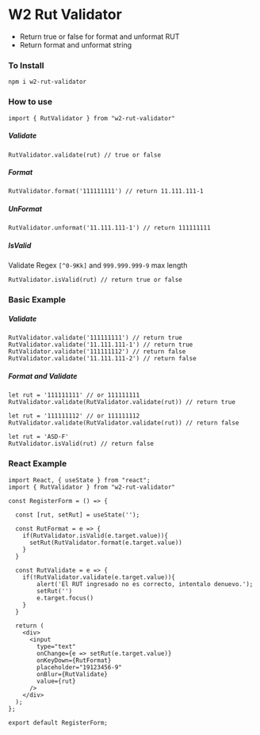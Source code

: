 # W2 Rut Validator

* Return true or false for format and unformat RUT
* Return format and unformat string

### To Install
`npm i w2-rut-validator`

### How to use

`import { RutValidator } from "w2-rut-validator"`

##### Validate
```
RutValidator.validate(rut) // true or false
```

##### Format
```
RutValidator.format('111111111') // return 11.111.111-1
```

##### UnFormat
```
RutValidator.unformat('11.111.111-1') // return 111111111
```

##### IsValid
Validate Regex `[^0-9Kk]` and `999.999.999-9` max length
```
RutValidator.isValid(rut) // return true or false
```


### Basic Example

##### Validate
```
RutValidator.validate('111111111') // return true
RutValidator.validate('11.111.111-1') // return true
RutValidator.validate('111111112') // return false
RutValidator.validate('11.111.111-2') // return false
```

##### Format and Validate
```
let rut = '111111111' // or 111111111
RutValidator.validate(RutValidator.validate(rut)) // return true

let rut = '111111112' // or 111111112
RutValidator.validate(RutValidator.validate(rut)) // return false

let rut = 'ASD-F'
RutValidator.isValid(rut) // return false
```

### React Example

```
import React, { useState } from "react";
import { RutValidator } from "w2-rut-validator"

const RegisterForm = () => {

  const [rut, setRut] = useState('');

  const RutFormat = e => {
    if(RutValidator.isValid(e.target.value)){
      setRut(RutValidator.format(e.target.value))
    }
  }
   
  const RutValidate = e => {
    if(!RutValidator.validate(e.target.value)){
        alert('El RUT ingresado no es correcto, intentalo denuevo.');
        setRut('')
        e.target.focus()
    }
  }

  return (
    <div>
      <input
        type="text"
        onChange={e => setRut(e.target.value)}
        onKeyDown={RutFormat}
        placeholder="19123456-9"
        onBlur={RutValidate}
        value={rut}
      />
    </div>
  );
};

export default RegisterForm;
```

